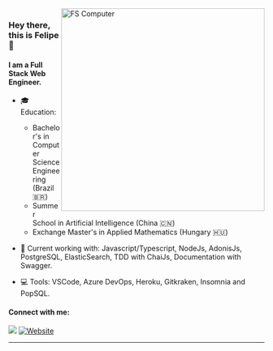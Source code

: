 <img src="https://raw.githubusercontent.com/MicaelliMedeiros/micaellimedeiros/master/image/computer-illustration.png" min-width="400px" max-width="400px" width="400px" align="right" alt="FS Computer">

### Hey there, this is Felipe  👋


#### I am a Full Stack Web Engineer.

- 🎓 Education:
	- Bachelor's in Computer Science Engineering (Brazil 🇧🇷)
	- Summer School in Artificial Intelligence (China 🇨🇳)
	- Exchange Master's in Applied Mathematics (Hungary 🇭🇺)
	
- 🚀 Current working with: Javascript/Typescript, NodeJs, AdonisJs, PostgreSQL, ElasticSearch, TDD with ChaiJs, Documentation with Swagger.

- 💻 Tools: VSCode, Azure DevOps, Heroku, Gitkraken, Insomnia and PopSQL.

#### Connect with me:

[<img src="https://img.shields.io/badge/-Linkedin-0e76a8?style=for-the-badge&logo=Linkedin&logoColor=white&link=https://www.linkedin.com/in/silve1ra">][linkedin] [![Website](https://img.shields.io/website?label=silve1ra.codes&style=for-the-badge&url=https://silveira.codes/)][website]

---
[linkedin]:  https://www.linkedin.com/in/silve1ra
[website]: https://www.silveira.codes
